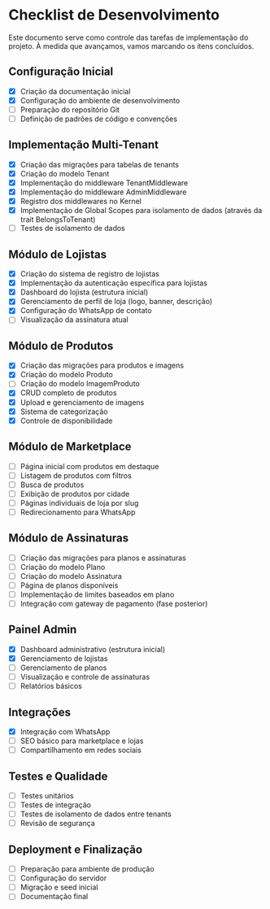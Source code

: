 # Checklist de Desenvolvimento

Este documento serve como controle das tarefas de implementação do projeto. À medida que avançamos, vamos marcando os itens concluídos.

## Configuração Inicial

- [x] Criação da documentação inicial
- [x] Configuração do ambiente de desenvolvimento
- [ ] Preparação do repositório Git
- [ ] Definição de padrões de código e convenções

## Implementação Multi-Tenant

- [x] Criação das migrações para tabelas de tenants
- [x] Criação do modelo Tenant
- [x] Implementação do middleware TenantMiddleware
- [x] Implementação do middleware AdminMiddleware
- [x] Registro dos middlewares no Kernel
- [x] Implementação de Global Scopes para isolamento de dados (através da trait BelongsToTenant)
- [ ] Testes de isolamento de dados

## Módulo de Lojistas

- [x] Criação do sistema de registro de lojistas
- [x] Implementação da autenticação específica para lojistas
- [x] Dashboard do lojista (estrutura inicial)
- [x] Gerenciamento de perfil de loja (logo, banner, descrição)
- [x] Configuração do WhatsApp de contato
- [ ] Visualização da assinatura atual

## Módulo de Produtos

- [x] Criação das migrações para produtos e imagens
- [x] Criação do modelo Produto
- [ ] Criação do modelo ImagemProduto
- [x] CRUD completo de produtos
- [x] Upload e gerenciamento de imagens
- [x] Sistema de categorização
- [x] Controle de disponibilidade

## Módulo de Marketplace

- [ ] Página inicial com produtos em destaque
- [ ] Listagem de produtos com filtros
- [ ] Busca de produtos
- [ ] Exibição de produtos por cidade
- [ ] Páginas individuais de loja por slug
- [ ] Redirecionamento para WhatsApp

## Módulo de Assinaturas

- [ ] Criação das migrações para planos e assinaturas
- [ ] Criação do modelo Plano
- [ ] Criação do modelo Assinatura
- [ ] Página de planos disponíveis
- [ ] Implementação de limites baseados em plano
- [ ] Integração com gateway de pagamento (fase posterior)

## Painel Admin

- [x] Dashboard administrativo (estrutura inicial)
- [x] Gerenciamento de lojistas
- [ ] Gerenciamento de planos
- [ ] Visualização e controle de assinaturas
- [ ] Relatórios básicos

## Integrações

- [x] Integração com WhatsApp
- [ ] SEO básico para marketplace e lojas
- [ ] Compartilhamento em redes sociais

## Testes e Qualidade

- [ ] Testes unitários
- [ ] Testes de integração
- [ ] Testes de isolamento de dados entre tenants
- [ ] Revisão de segurança

## Deployment e Finalização

- [ ] Preparação para ambiente de produção
- [ ] Configuração do servidor
- [ ] Migração e seed inicial
- [ ] Documentação final 